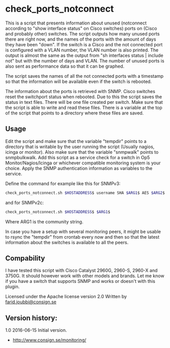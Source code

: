 # check_ports_notconnect

This is a script that presents information about unused (notconnect according to "show interface status" on Cisco switches) ports on (Cisco and probably other) switches.
The script outputs how many unused ports there are right now,
and the names of the ports with the amount of days they have been "down".
If the switch is a Cisco and the not connected port is configured with a VLAN number, the VLAN number is also printed.
The output is almost the same as the output from "sh interfaces status | include not" but with the number of days and VLAN.
The number of unused ports is also sent as performance data so that it can be graphed.

The script saves the names of all the not connected ports with a timestamp so that the
information will be available even if the switch is rebooted.

The information about the ports is retrieved with SNMP.
Cisco switches reset the switchport status when rebooted.
Due to this the script saves the status in text files.
There will be one file created per switch.
Make sure that the script is able to write and read these files.
There is a variable at the top of the script that points to a directory where these files are saved.

## Usage
Edit the script and make sure that the variable "tempdir" points to a directory that is writable by the user running the script (Usually nagios, icinga or monitor).
Also make sure that the variable "snmpwalk" points to snmpbulkwalk. 
Add this script as a service check for a switch in Op5 Monitor/Nagios/Icinga or whichever compatible monitoring system is your choice.
Apply the SNMP authentication information as variables to the service.

Define the command for example like this for SNMPv3:
```sh
check_ports_notconnect.sh $HOSTADDRESS$ username SHA $ARG1$ AES $ARG2$
```

and for SNMPv2c:
```sh
check_ports_notconnect.sh $HOSTADDRESS$ $ARG1$
```
Where ARG1 is the community string.


In case you have a setup with several monitoring peers, it might be usable to rsync the "tempdir" from crontab every now and then
so that the latest information about the switches is available to all the peers.

## Compability
I have tested this script with Cisco Catalyst 2960G, 2960-S, 2960-X and 3750G.
It should however work with other models and brands.
Let me know if you have a switch that supports SNMP and works or doesn't with this plugin.

Licensed under the Apache license version 2.0
Written by farid.joubbi@consign.se

## Version history:
1.0 2016-06-15  Initial version.

* http://www.consign.se/monitoring/

